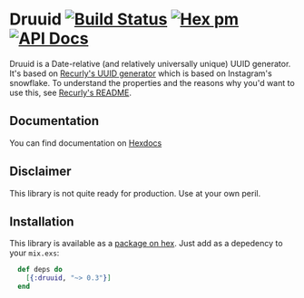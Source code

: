 # Druuid [![Build Status](https://travis-ci.org/bhelx/druuid.svg?branch=master)](https://travis-ci.org/bhelx/druuid) [![Hex pm](https://img.shields.io/hexpm/v/druuid.svg?maxAge=2592000)](https://hex.pm/packages/druuid) [![API Docs](https://img.shields.io/badge/api-docs-blue.svg?style=flat)](https://hexdocs.pm/druuid/Druuid.html)

Druuid is a Date-relative (and relatively universally unique) UUID generator. It's based on
[Recurly's UUID generator](https://github.com/recurly/druuid) which is based on Instagram's snowflake.
To understand the properties and the reasons why you'd want to use this, see
[Recurly's README](https://github.com/recurly/druuid/blob/master/README.markdown#overview).

## Documentation

You can find documentation on [Hexdocs](https://hexdocs.pm/druuid/Druuid.html)

## Disclaimer

This library is not quite ready for production. Use at your own peril.

## Installation

This library is available as a [package on hex](https://hex.pm/packages/druuid). Just add
as a depedency to your `mix.exs`:

```elixir
  def deps do
    [{:druuid, "~> 0.3"}]
  end
```
